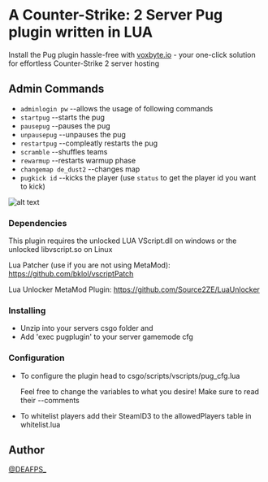 # A Counter-Strike: 2 Server Pug plugin written in LUA

Install the Pug plugin hassle-free with [voxbyte.io](https://voxbyte.io/en) - your one-click solution for effortless Counter-Strike 2 server hosting

## Admin Commands

- `adminlogin pw`        --allows the usage of following commands
- `startpug`             --starts the pug
- `pausepug`             --pauses the pug
- `unpausepug`           --unpauses the pug
- `restartpug`           --compleatly restarts the pug
- `scramble`             --shuffles teams
- `rewarmup`             --restarts warmup phase
- `changemap de_dust2`   --changes map
- `pugkick id`           --kicks the player (use `status` to get the player id you want to kick)

![alt text](https://i.imgur.com/mblcbTI.jpeg)

### Dependencies

This plugin requires the unlocked LUA VScript.dll on windows or the unlocked libvscript.so on Linux

Lua Patcher (use if you are not using MetaMod): https://github.com/bklol/vscriptPatch

Lua Unlocker MetaMod Plugin: https://github.com/Source2ZE/LuaUnlocker

### Installing

* Unzip into your servers csgo folder and
* Add 'exec pugplugin' to your server gamemode cfg

### Configuration

* To configure the plugin head to csgo/scripts/vscripts/pug_cfg.lua

  Feel free to change the variables to what you desire! Make sure to read their --comments
  
* To whitelist players add their SteamID3 to the allowedPlayers table in whitelist.lua


## Author
[@DEAFPS_](https://twitter.com/deafps_)
